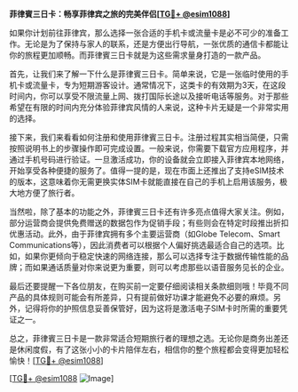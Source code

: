 **菲律賓三日卡：畅享菲律宾之旅的完美伴侣[[TG💪+ @esim1088](https://t.me/s/esim1088)]**

如果你计划前往菲律宾，那么选择一张合适的手机卡或流量卡是必不可少的准备工作。无论是为了保持与家人的联系，还是方便出行导航，一张优质的通信卡都能让你的旅程更加顺畅。而菲律賓三日卡就是为这些需求量身打造的一款产品。

首先，让我们来了解一下什么是菲律賓三日卡。简单来说，它是一张临时使用的手机卡或流量卡，专为短期游客设计。通常情况下，这类卡的有效期为3天，在这段时间内，你可以享受不限流量上网、拨打国际长途以及接听电话等服务。对于那些希望在有限的时间内充分体验菲律宾风情的人来说，这种卡片无疑是一个非常实用的选择。

接下来，我们来看看如何注册和使用菲律賓三日卡。注册过程其实相当简便，只需按照说明书上的步骤操作即可完成设置。一般来说，你需要下载官方应用程序，并通过手机号码进行验证。一旦激活成功，你的设备就会立即接入菲律宾本地网络，开始享受各种便捷的服务了。值得一提的是，现在市面上还推出了支持eSIM技术的版本，这意味着你无需更换实体SIM卡就能直接在自己的手机上启用该服务，极大地方便了旅行者。

当然啦，除了基本的功能之外，菲律賓三日卡还有许多亮点值得大家关注。例如，部分运营商会提供免费赠送的数据包作为促销手段；有些则会在特定时段推出折扣优惠活动。此外，由于菲律宾拥有多个主要运营商（如Globe Telecom、Smart Communications等），因此消费者可以根据个人偏好挑选最适合自己的选项。比如，如果你更倾向于稳定快速的网络连接，那么可以选择专注于数据传输性能的品牌；而如果通话质量对你来说更为重要，则可以考虑那些以语音服务见长的企业。

最后还要提醒一下各位朋友，在购买前一定要仔细阅读相关条款细则哦！毕竟不同产品的具体规则可能会有所差异，只有提前做好功课才能避免不必要的麻烦。另外，记得将你的护照信息妥善保管好，因为这将是激活电子SIM卡时所需的重要凭证之一。

总之，菲律賓三日卡是一款非常适合短期旅行者的理想之选。无论你是商务出差还是休闲度假，有了这张小小的卡片陪伴左右，相信你的整个旅程都会变得更加轻松愉快！[[TG💪+ @esim1088](https://t.me/s/esim1088)]

[[TG💪+ @esim1088](https://t.me/s/esim1088) ![Image](https://i.postimg.cc/4NQfJmqS/Snipaste-2025-05-13-00-14-12.png)]